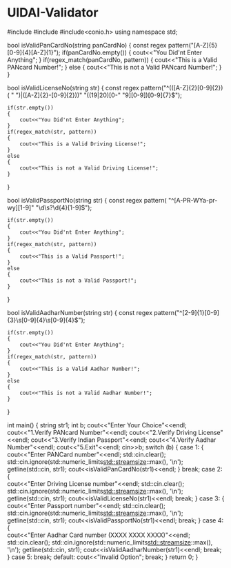 # UIDAI-Validator



#include<iostream>
#include<regex>
#include<conio.h>
using namespace std;

bool isValidPanCardNo(string panCardNo)
{
	const regex pattern("[A-Z]{5}[0-9]{4}[A-Z]{1}");
	if(panCardNo.empty())
	{
		cout<<"You Did'nt Enter Anything";
	}
	if(regex_match(panCardNo, pattern))
	{
		cout<<"This is a Valid PANcard Number!";
	}
	else
	{
		cout<<"This is not a Valid PANcard Number!";
	}
}

bool isValidLicenseNo(string str)
{
	const regex pattern("^(([A-Z]{2}[0-9]{2})( "
                        ")|([A-Z]{2}-[0-9]{2}))"
                        "((19|20)[0-"
                        "9][0-9])[0-9]{7}$");
	
	if(str.empty())
	{
		cout<<"You Did'nt Enter Anything";
	}
	if(regex_match(str, pattern))
	{
		cout<<"This is a Valid Driving License!";
	}
	else
	{
		cout<<"This is not a Valid Driving License!";
	}
}

bool isValidPassportNo(string str)
{
	const regex pattern(
        "^[A-PR-WYa-pr-wy][1-9]"
         "\\d\\s?\\d{4}[1-9]$");
	
	if(str.empty())
	{
		cout<<"You Did'nt Enter Anything";
	}
	if(regex_match(str, pattern))
	{
		cout<<"This is a Valid Passport!";
	}
	else
	{
		cout<<"This is not a Valid Passport!";
	}
}

bool isValidAadharNumber(string str)
{
	const regex pattern("^[2-9]{1}[0-9]{3}\\s[0-9]{4}\\s[0-9]{4}$");
	
	if(str.empty())
	{
		cout<<"You Did'nt Enter Anything";
	}
	if(regex_match(str, pattern))
	{
		cout<<"This is a Valid Aadhar Number!";
	}
	else
	{
		cout<<"This is not a Valid Aadhar Number!";
	}
}

int main()
{
	string str1;
	int b;
	cout<<"Enter Your Choice"<<endl;
	cout<<"1.Verify PANcard Number"<<endl;
	cout<<"2.Verify Driving License"<<endl;
	cout<<"3.Verify Indian Passport"<<endl;
	cout<<"4.Verify Aadhar Number"<<endl;
	cout<<"5.Exit"<<endl;
	cin>>b;
	switch (b)
	{
	case 1: {
				cout<<"Enter PANCard number"<<endl;
				std::cin.clear();
        		std::cin.ignore(std::numeric_limits<std::streamsize>::max(), '\n');
        		getline(std::cin, str1);
				cout<<isValidPanCardNo(str1)<<endl;
			}
		break;
	case 2: {	
				cout<<"Enter Driving License number"<<endl;
				std::cin.clear();
        		std::cin.ignore(std::numeric_limits<std::streamsize>::max(), '\n');
        		getline(std::cin, str1);
				cout<<isValidLicenseNo(str1)<<endl;
		break;
	}
	case 3: {	
				cout<<"Enter Passport number"<<endl;
				std::cin.clear();
        		std::cin.ignore(std::numeric_limits<std::streamsize>::max(), '\n');
        		getline(std::cin, str1);
				cout<<isValidPassportNo(str1)<<endl;
		break;
	}
	case 4: {	
				cout<<"Enter Aadhar Card number (XXXX XXXX XXXX)"<<endl;
				std::cin.clear();
        		std::cin.ignore(std::numeric_limits<std::streamsize>::max(), '\n');
        		getline(std::cin, str1);
				cout<<isValidAadharNumber(str1)<<endl;
		break;
	}
	case 5:
			break;
	default: cout<<"Invalid Option";
		break;
	}
	return 0;
}
